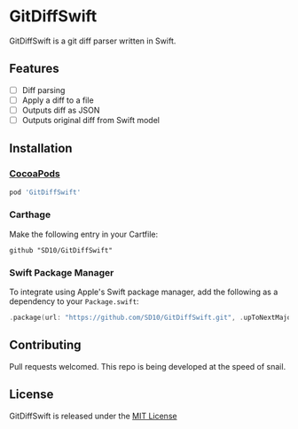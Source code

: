 # GitDiffSwift

GitDiffSwift is a git diff parser written in Swift.

## Features
- [ ] Diff parsing
- [ ] Apply a diff to a file
- [ ] Outputs diff as JSON
- [ ] Outputs original diff from Swift model

## Installation

### [CocoaPods](https://cocoapods.org/)
````Ruby
pod 'GitDiffSwift'
````

### Carthage
Make the following entry in your Cartfile:
````
github "SD10/GitDiffSwift"
````

### Swift Package Manager
To integrate using Apple's Swift package manager, add the following as a dependency to your `Package.swift`:
````swift
.package(url: "https://github.com/SD10/GitDiffSwift.git", .upToNextMajor(from: "0.0.1"))
````

## Contributing
Pull requests welcomed. This repo is being developed at the speed of snail.

## License
GitDiffSwift is released under the [MIT License](https://github.com/sd10/GitDiffSwift/blob/master/LICENSE.md)
